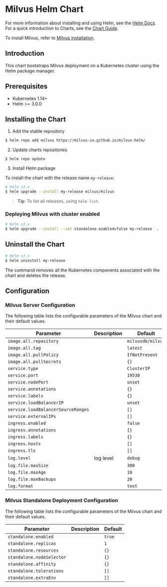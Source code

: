 # Milvus Helm Chart

For more information about installing and using Helm, see the [Helm Docs](https://helm.sh/docs/). For a quick introduction to Charts, see the [Chart Guide](https://helm.sh/docs/topics/charts/).

To install Milvus, refer to [Milvus installation](https://milvus.io/docs/guides/get_started/install_milvus/install_milvus.md).

## Introduction
This chart bootstraps Milvus deployment on a Kubernetes cluster using the Helm package manager.

## Prerequisites

- Kubernetes 1.14+
- Helm >= 3.0.0

## Installing the Chart

1. Add the stable repository
```bash
$ helm repo add milvus https://milvus-io.github.io/milvus-helm/
```

2. Update charts repositories
```
$ helm repo update
```

3. Install Helm package

To install the chart with the release name `my-release`:

```bash
# Helm v3.x
$ helm upgrade --install my-release milvus/milvus
```

> **Tip**: To list all releases, using `helm list`.

### Deploying Milvus with cluster enabled

```bash
# Helm v3.x
$ helm upgrade --install --set standalone.enabled=false my-release  .
```
## Uninstall the Chart

```bash
# Helm v3.x
$ helm uninstall my-release
```

The command removes all the Kubernetes components associated with the chart and deletes the release.

## Configuration

### Milvus Server Configuration

The following table lists the configurable parameters of the Milvus chart and their default values.

| Parameter                                 | Description                                   | Default                                                 |
|-------------------------------------------|-----------------------------------------------|---------------------------------------------------------|
| `image.all.repository`                    |                                               | `milvusdb/milvus`                                       |
| `image.all.tag`                           |                                               | `latest`                                                |
| `image.all.pullPolicy`                    |                                               | `IfNotPresent`                                          |
| `image.all.pullSecrets`                   |                                               | `{}`                                                    |
| `service.type`                            |                                               | `ClusterIP`                                             |
| `service.port`                            |                                               | `19530`                                                 |
| `service.nodePort`                        |                                               | `unset`                                                 |
| `service.annotations`                     |                                               | `{}`                                                    |
| `service.labels`                          |                                               | `{}`                                                    |
| `service.loadBalancerIP`                  |                                               | `unset`                                                 |
| `service.loadBalancerSourceRanges`        |                                               | `[]`                                                    |
| `service.externalIPs`                     |                                               | `[]`                                                    |
| `ingress.enabled`                         |                                               | `false`                                                 |
| `ingress.annotations`                     |                                               | `{}`                                                    |
| `ingress.labels`                          |                                               | `{}`                                                    |
| `ingress.hosts`                           |                                               | `[]`                                                    |
| `ingress.tls`                             |                                               | `[]`                                                    |
| `log.level`                               | log level                                     | `debug`                                                 |
| `log.file.maxSize`                        |                                               | `300`                                                   |
| `log.file.maxAge`                         |                                               | `10`                                                    |
| `log.file.maxBackups`                     |                                               | `20`                                                    |
| `log.format`                              |                                               | `text`                                                  |

### Milvus Standalone Deployment Configuration

The following table lists the configurable parameters of the Milvus chart and their default values.

| Parameter                                 | Description                                   | Default                                                 |
|-------------------------------------------|-----------------------------------------------|---------------------------------------------------------|
| `standalone.enabled`                      |                                               | `true`                                                  |
| `standalone.replicas`                     |                                               | `1`                                                     |
| `standalone.resources`                    |                                               | `{}`                                                    |
| `standalone.nodeSelector`                 |                                               | `{}`                                                    |
| `standalone.affinity`                     |                                               | `{}`                                                    |
| `standalone.tolerations`                  |                                               | `[]`                                                    |
| `standalone.extraEnv`                     |                                               | `[]`                                                    |
